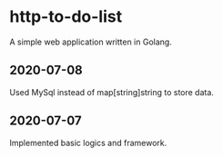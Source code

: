 # http-to-do-list
A simple web application written in Golang.

## 2020-07-08
Used MySql instead of map[string]string to store data.

## 2020-07-07
Implemented basic logics and framework.
